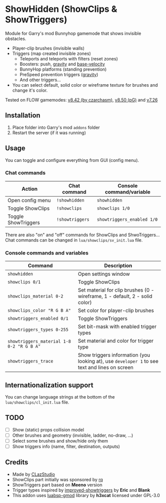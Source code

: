 # ShowHidden (ShowClips & ShowTriggers)

Module for Garry's mod Bunnyhop gamemode that shows invisible obstacles.

* Player-clip brushes (invisible walls)
* Triggers (map created invisible zones)
  * Teleports and teleports with filters (reset zones)
  * Boosters: push, [gravity](https://gamebanana.com/prefabs/6677) and [base-velocity](https://gamebanana.com/prefabs/7118)
  * BunnyHop platforms (standing prevention)
  * PreSpeed prevention triggers ([gravity](https://gamebanana.com/prefabs/6760))
  * And other triggers...
* You can select default, solid color or wireframe texture for brushes and change it's color.

Tested on FLOW gamemodes: [v8.42 (by czarchasm)](https://czarchasm.club/bhop.html), [v8.50 (pG)](https://github.com/GMSpeedruns/GM-BunnyHop) and [v7.26](https://github.com/GMSpeedruns/Flow-Release/tree/master/Gamemodes/Flow%20Network%20-%20All%20gamemodes/Flow%20Network%20-%20Bunny%20Hop/Gamemode)

## Installation

1. Place folder into Garry's mod `addons` folder
2. Restart the server (if it was running)

## Usage

You can toggle and configure everything from GUI (config menu).

### Chat commands

| Action              | Chat command    | Console command/variable   |
| ------------------- | --------------- | -------------------------- |
| Open config menu    | `!showhidden`   | `showhidden`               |
| Toggle ShowClips    | `!showclips`    | `showclips 1/0`            |
| Toggle ShowTriggers | `!showtriggers` | `showtriggers_enabled 1/0` |

There are also "on" and "off" commands for ShowClips and ShwoTriggers...
Chat commands can be changed in `lua/showclips/sv_init.lua` file.

### Console commands and variables

| Command                     | Description                                                  |
| --------------------------- | ------------------------------------------------------------ |
| `showhidden`                | Open settings window                                         |
| `showclips 0/1`             | Toggle ShowClips                                             |
| `showclips_material 0-2`    | Set material for clip brushes (0 - wireframe, 1 - default, 2 - solid color) |
| `showclips_color "R G B A"` | Set color for player-clip brushes                            |
| `showtriggers_enabled 0/1` | Toggle ShowTriggers |
| `showtriggers_types 0-255` | Set bit-mask with enabled trigger types |
| `showtriggers_material 1-8 0-2 "R G B A"` | Set material and color for trigger type |
| `showtriggers_trace` | Show triggers information (you looking at), use `developer 1` to see text and lines on screen |

## Internationalization support

You can change language strings at the bottom of the `lua/showclips/cl_init.lua` file.

## TODO
* [ ] Show (static) props collision model
* [ ] Other brushes and geometry (invisible, ladder, no-draw, ...)
* [ ] Select some brushes and show/hide only them
* [ ] Show triggers info (name, filter, destination, outputs)

## Credits

* Made by [CLazStudio](https://steamcommunity.com/id/CLazStudio/) 
* ShowClips part initially was sponsored by [rq](https://steamcommunity.com/id/relrq/)
* ShowTriggers part based on __Meeno__ version
* Trigger types inspired by [ improved-showtriggers](https://github.com/blankbhop/improved-showtriggers) by __Eric__ and __Blank__
* This addon uses [luabsp-gmod](https://github.com/h3xcat/gmod-luabsp) library by __h3xcat__ licensed under GPL-3.0
